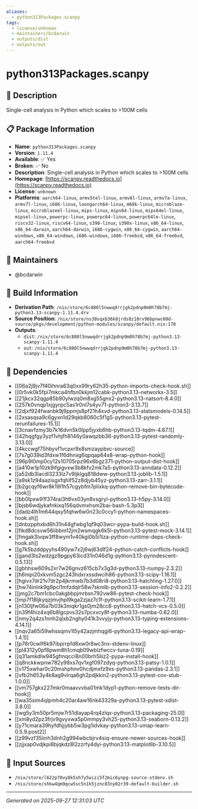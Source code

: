 ```yaml
---
aliases:
  - python313Packages.scanpy
tags:
  - license/unknown
  - maintainers/bcdarwin
  - outputs/dist
  - outputs/out
---
```


# python313Packages.scanpy

## 📝 Description

Single-cell analysis in Python which scales to >100M cells

## 📋 Package Information

- **Name**: `python313Packages.scanpy`
- **Version**: `1.11.4`
- **Available**: ✅ Yes
- **Broken**: ✅ No
- **Description**: Single-cell analysis in Python which scales to >100M cells
- **Homepage**: [https://scanpy.readthedocs.io](https://scanpy.readthedocs.io)
- **License**: `unknown`
- **Platforms**: `aarch64-linux`, `armv5tel-linux`, `armv6l-linux`, `armv7a-linux`, `armv7l-linux`, `i686-linux`, `loongarch64-linux`, `m68k-linux`, `microblaze-linux`, `microblazeel-linux`, `mips-linux`, `mips64-linux`, `mips64el-linux`, `mipsel-linux`, `powerpc-linux`, `powerpc64-linux`, `powerpc64le-linux`, `riscv32-linux`, `riscv64-linux`, `s390-linux`, `s390x-linux`, `x86_64-linux`, `x86_64-darwin`, `aarch64-darwin`, `i686-cygwin`, `x86_64-cygwin`, `aarch64-windows`, `x86_64-windows`, `i686-windows`, `i686-freebsd`, `x86_64-freebsd`, `aarch64-freebsd`
## 👥 Maintainers

- @bcdarwin


## 🔧 Build Information

- **Derivation Path**: `/nix/store/6c880l5nwwqdrrjgk2pdnp9m0h78b7mj-python3.13-scanpy-1.11.4.drv`
- **Source Position**: `/nix/store/ns30sqxb36k8jrds8z18rv96bpnwc60d-source/pkgs/development/python-modules/scanpy/default.nix:178`
- **Outputs**:
  - `dist`:  `/nix/store/6c880l5nwwqdrrjgk2pdnp9m0h78b7mj-python3.13-scanpy-1.11.4`
  - `out`:  `/nix/store/6c880l5nwwqdrrjgk2pdnp9m0h78b7mj-python3.13-scanpy-1.11.4`

## 🔗 Dependencies

- [[06a2j9jv7f40ihnra63q0xx99ry62h35-python-imports-check-hook.sh]]
- [[0r5vk0k5fpi7mkca4hfbn0kkjm12cabk-python3.13-networkx-3.5]]
- [[21jkcx32qgp85b90ylwzq0m8xg55gnx2-python3.13-natsort-8.4.0]]
- [[257k0vnqp1xjgyrpc5as1r0nl7s4yv71-python3-3.13.7]]
- [[2djxf924fwanbk9j9ppmjs8pf21h4xvd-python3.13-statsmodels-0.14.5]]
- [[2xsasqsa9c6gyxn1d29qkb8060c5f1g5-python3.13-pytest-rerunfailures-15.1]]
- [[3cnavfzmy3b7k16dvn5k0lpp5jyxb6hb-python3.13-tqdm-4.67.1]]
- [[42hqgfgy3yzf1vhjfh8146y0awqzbb36-python3.13-pytest-randomly-3.13.0]]
- [[4kccwgf75hbyvf1vcpxr9x8smzaypbxc-source]]
- [[7s7g039id3fdxw1f6dhnxg6qpqap64x8-wrap-python-hook]]
- [[96p9l0mp0cy12s10705rpz96x6bgz371-python-output-dist-hook]]
- [[a410w1p10zk9ifgigvxw3b8kfv2mk7a5-python3.13-anndata-0.12.2]]
- [[a52db3lacdl3233lz7v9ljklgq818dww-python3.13-joblib-1.5.1]]
- [[a9sk1z94aazisgxfqhlf52z8djyb45yz-python3.13-zarr-3.1.1]]
- [[b2gcqyf6wr8k19l1h57cgybfm7plixkq-python-remove-bin-bytecode-hook]]
- [[bb0lpxw91f374rai3h6vx03yn8xsgryl-python3.13-h5py-3.14.0]]
- [[bjsb6wdjykafnkixq156qdvmxhsm2bai-bash-5.3p3]]
- [[dadz4lh1m644qsy5fqhw6w0n23c0ccy1-python-namespaces-hook.sh]]
- [[dnbzpphxbd6h31n44gfwbg1qf9q03wcr-pypa-build-hook.sh]]
- [[fikd8dcsvw56iibbm12jm2wsmqgk6k5l-python3.13-pytest-mock-3.14.1]]
- [[fmgak3lvqw3ff8wym1v40kgi0b5i1iza-python-runtime-deps-check-hook.sh]]
- [[g7k5bzddpyyhs490yw7x2j6wj63dlf24-python-catch-conflicts-hook]]
- [[gand3ls2wdzgz9pgpy63icd31n046d1g-python3.13-pynndescent-0.5.13]]
- [[gbhhsw609s2xr7w26gnvz615cb7x3g3d-python3.13-numpy-2.3.2]]
- [[h6mpi20xkvm5zgc243hdxrxssdwcih86-python3.13-scipy-1.16.1]]
- [[hgivx7dr21v7dr2p4jkrmwb7b3d08ri8-python3.13-hatchling-1.27.0]]
- [[hw74inlnk9g9pcl1mfzdqlr58w7skmlb-python3.13-session-info2-0.2.2]]
- [[jmg2c7bm1cbc0akgbbpjmrbsn792vw86-pytest-check-hook]]
- [[mp7f18ljkyqzjmvjhpl9kga2zjaz7c1f-python3.13-scikit-learn-1.7.1]]
- [[n130ljfw06a7b03k3mqkr1gs0jm28cc8-python3.13-hatch-vcs-0.5.0]]
- [[n39f4hiz4xq6b8lgcpvs32s7pcxvcy8f-python3.13-numba-0.62.0]]
- [[nmy2q4zs1nnh2qlxb2nghy041k3vvyjy-python3.13-typing-extensions-4.14.1]]
- [[nqv2a65i59whssqmv1l5y42azjmhqgi6-python3.13-legacy-api-wrap-1.4.1]]
- [[p76r0cwlf6k97ibprrpfd8xw0r8wc3nx-stdenv-linux]]
- [[pl4312y0pf8pwm8h1cmqb09wblzfwccv-tuna-0.19]]
- [[q31amkdlw945gfmqcci8n00brh5liiz2-pypa-install-hook]]
- [[q8nckkwpnw782y98xs7qv1xgf097zdyq-python3.13-patsy-1.0.1]]
- [[v175xwhar0c20mshphnv0hcdjmxfz9xs-python3.13-pandas-2.3.1]]
- [[vfb2h653y4k8ag9vlrqa6gh2pdjkkin2-python3.13-pytest-cov-stub-1.0.0]]
- [[vm757gkx227mkr0maavvvba01mk1dyp1-python-remove-tests-dir-hook]]
- [[wa35sim4qlpmh4c20ar4aw16nk43329a-python3.13-pytest-xdist-3.8.0]]
- [[wg5y3m50pr5mjw7r51dlayap4rq4zlqx-python3.13-packaging-25.0]]
- [[xm8yd2pz3frjv9gvyxwa5p0mmpy3vh25-python3.13-seaborn-0.13.2]]
- [[y71cmara39hyfdhjjybb5w3pg1idvkay-python3.13-umap-learn-0.5.9.post2]]
- [[z99vzf35iinh3dnh2g994wbcbjrv4siq-ensure-newer-sources-hook]]
- [[zjjxap0vdjkpi8bjqkdz8l2zzrfy4dyi-python3.13-matplotlib-3.10.5]]

## 📁 Input Sources

- `/nix/store/l622p70vy8k5sh7y5wizi5f2mic6ynpg-source-stdenv.sh`
- `/nix/store/shkw4qm9qcw5sc5n1k5jznc83ny02r39-default-builder.sh`

---
*Generated on 2025-09-27 12:31:03 UTC*
